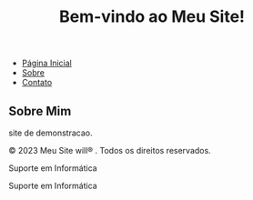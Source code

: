 <!DOCTYPE html> <html lang="pt-br"> <head>
    
</head> <body>
    <header>
        <h1>Bem-vindo ao Meu Site!</h1>
    </header> <nav>
        <ul> <li><a href="#">Página
            Inicial</a></li> <li><a
            href="#">Sobre</a></li> <li><a
            href="#">Contato</a></li>
        </ul> </nav> <main>
        <section> <h2>Sobre Mim</h2> <p> site
            de demonstracao.</p> </section>
    </main> <footer>
        <p>&copy; 2023 Meu Site will® . Todos
    os direitos reservados.</p> </footer>
</body> </html>

Suporte em Informática 

Suporte em Informática 
